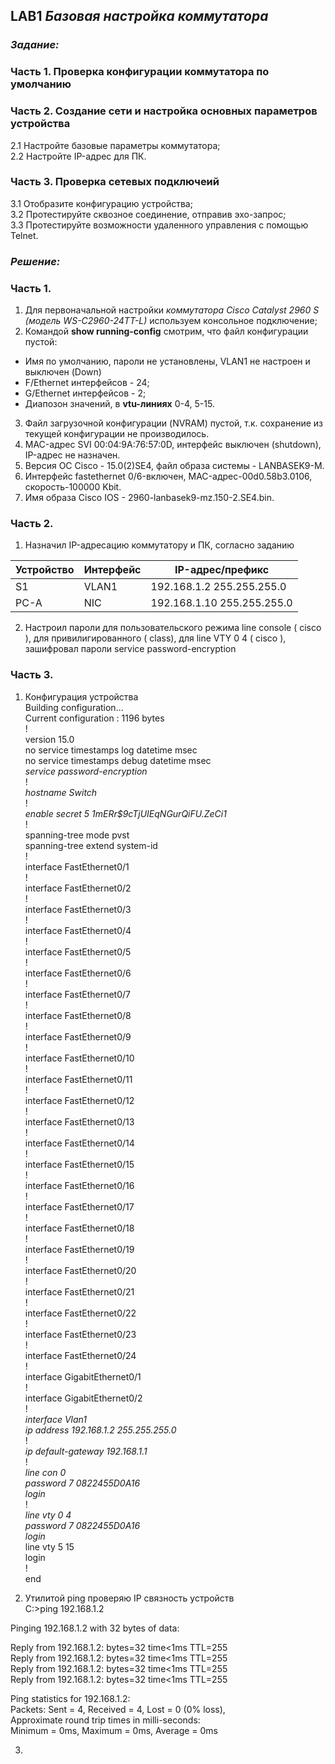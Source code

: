 ## **LAB1 _Базовая настройка коммутатора_**
### _Задание:_
### Часть 1. Проверка конфигурации коммутатора по умолчанию
### Часть 2. Создание сети и настройка основных параметров устройства    
  2.1 Настройте базовые параметры коммутатора;  
  2.2 Настройте IP-адрес для ПК.
### Часть 3. Проверка сетевых подключеий
  3.1 Отобразите конфигурацию устройства;  
  3.2	Протестируйте сквозное соединение, отправив эхо-запрос;  
  3.3	Протестируйте возможности удаленного управления с помощью Telnet.  

### *Решение:*
### Часть 1.
1. Для первоначальной настройки _коммутатора Cisco Catalyst 2960 S (модель WS-C2960-24TT-L)_ используем консольное подключение;
2. Командой **show running-config** смотрим, что файл конфигурации пустой:  
* Имя по умолчанию, пароли не установлены, VLAN1 не настроен и выключен (Down)   
* F/Ethernet интерфейсов - 24;  
* G/Ethernet интерфейсов - 2;  
* Диапозон значений, в **vtu-линиях** 0-4, 5-15.
3. Файл загрузочной конфигурации (NVRAM) пустой, т.к. сохранение из текущей конфигурации не производилось.
4. MAC-адрес SVI 00:04:9A:76:57:0D, интерфейс выключен (shutdown), IP-адрес не назначен.   
5. Версия ОС Cisco - 15.0(2)SE4, файл образа системы - LANBASEK9-M.
6. Интерфейс fastethernet 0/6-включен, MAC-адрес-00d0.58b3.0106, скорость-100000 Kbit.
7. Имя образа Cisco IOS - 2960-lanbasek9-mz.150-2.SE4.bin.
### Часть 2.  
1. Назначил IP-адресацию коммутатору и ПК, согласно заданию

| Устройство | Интерфейс | IP-адрес/префикс           | 
| ---------- | --------- | -------------------------- |  
| S1         | VLAN1     | 192.168.1.2 255.255.255.0  | 
| PC-A       | NIC       | 192.168.1.10 255.255.255.0 | 

2. Настроил пароли для пользовательского режима line console ( cisco ),
                   для привилигированного ( class),
                   для line VTY 0 4 ( cisco ),
                   зашифровал пароли service password-encryption
### Часть 3.                      
1. Конфигурация устройства           
Building configuration...  
Current configuration : 1196 bytes  
!  
version 15.0  
no service timestamps log datetime msec  
no service timestamps debug datetime msec  
*service password-encryption*   
!  
*hostname Switch*    
!  
*enable secret 5 $1$mERr$9cTjUIEqNGurQiFU.ZeCi1*    
!  
spanning-tree mode pvst  
spanning-tree extend system-id  
!  
interface FastEthernet0/1  
!  
interface FastEthernet0/2  
!  
interface FastEthernet0/3  
!  
interface FastEthernet0/4  
!  
interface FastEthernet0/5  
!  
interface FastEthernet0/6  
!  
interface FastEthernet0/7  
!  
interface FastEthernet0/8  
!  
interface FastEthernet0/9  
!  
interface FastEthernet0/10  
!  
interface FastEthernet0/11  
!  
interface FastEthernet0/12  
!  
interface FastEthernet0/13  
!  
interface FastEthernet0/14  
!  
interface FastEthernet0/15  
!  
interface FastEthernet0/16  
!  
interface FastEthernet0/17  
!  
interface FastEthernet0/18  
!  
interface FastEthernet0/19  
!  
interface FastEthernet0/20  
!  
interface FastEthernet0/21  
!  
interface FastEthernet0/22  
!  
interface FastEthernet0/23  
!  
interface FastEthernet0/24  
!  
interface GigabitEthernet0/1  
!  
interface GigabitEthernet0/2  
!  
*interface Vlan1*    
 *ip address 192.168.1.2 255.255.255.0*    
!  
*ip default-gateway 192.168.1.1*    
!   
*line con 0*    
 *password 7 0822455D0A16*    
 *login*    
!  
*line vty 0 4*    
 *password 7 0822455D0A16*    
 *login*    
line vty 5 15  
 login  
!  
end  

2. Утилитой ping проверяю IP связность устройств    
   C:\>ping 192.168.1.2

Pinging 192.168.1.2 with 32 bytes of data:

Reply from 192.168.1.2: bytes=32 time<1ms TTL=255  
Reply from 192.168.1.2: bytes=32 time<1ms TTL=255  
Reply from 192.168.1.2: bytes=32 time<1ms TTL=255  
Reply from 192.168.1.2: bytes=32 time<1ms TTL=255  

Ping statistics for 192.168.1.2:  
    Packets: Sent = 4, Received = 4, Lost = 0 (0% loss),  
Approximate round trip times in milli-seconds:  
    Minimum = 0ms, Maximum = 0ms, Average = 0ms 
   
 3.                    
